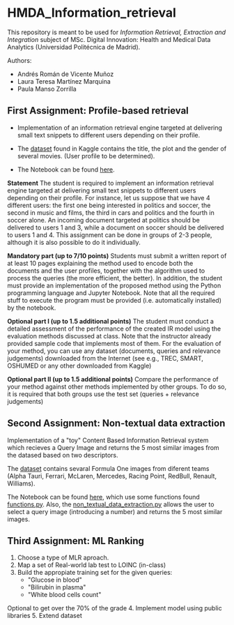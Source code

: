 # HMDA_Information_retrieval

This repository is meant to be used for _Information Retrieval, Extraction and Integration_ subject of MSc. Digital Innovation: Health and Medical Data Analytics (Universidad Politécnica de Madrid).

Authors: 
* Andrés Román de Vicente Muñoz
* Laura Teresa Martínez Marquina
* Paula Manso Zorrilla

## First Assignment: Profile-based retrieval

* Implementation of an information retrieval engine targeted at delivering small text snippets to different users depending on their profile. 

* The [dataset](data/Movies) found in Kaggle contains the title, the plot and the gender of several movies. (User profile to be determined).

* The Notebook can be found [here](Assignment1/profile_based_retrieval.ipynb).

__Statement__
The student is required to implement an information retrieval engine targeted at delivering small text snippets to different users depending on their profile. For instance, let us suppose that we have 4 different users: the first one being interested in politics and soccer, the second in music and films, the third in cars and politics and the fourth in soccer alone. An incoming document targeted at politics should be delivered to users 1 and 3, while a document on soccer should be delivered to users 1 and 4. This assignment can be done in groups of 2-3 people, although it is also possible to do it individually.

__Mandatory part (up to 7/10 points)__
Students must submit a written report of at least 10 pages explaining the method used to encode both the documents and the user profiles, together with the algorithm used to process the queries (the more efficient, the better). In addition, the student must provide an implementation of the proposed method using the Python programming language and Jupyter Notebook. Note that all the required stuff to execute the program must be provided (i.e. automatically installed) by the notebook.

__Optional part I (up to 1.5 additional points)__
The student must conduct a detailed assessment of the performance of the created IR model using the evaluation methods discussed at class. Note that the instructor already provided sample code that implements most of them. For the evaluation of your method, you can use any dataset (documents, queries and relevance judgements) downloaded from the Internet (see e.g., TREC, SMART, OSHUMED or any other downloaded from Kaggle)

__Optional part II (up to 1.5 additional points)__
Compare the performance of your method against other methods implemented by other groups. To do so, it is required that both groups use the test set (queries + relevance judgements)


## Second Assignment: Non-textual data extraction 
Implementation of a "toy" Content Based Information Retrieval system which recieves a Query Image and returns the 5 most similar images from the datased based on two descriptors.

The [dataset](data/Formula_one_cars) contains sevaral Formula One images from diferent teams (Alpha Tauri, Ferrari, McLaren, Mercedes, Racing Point, RedBull, Renault, Williams).

The Notebook can be found [here](Assignment2/non_textual_data_extraction.ipynb), which use some functions found [functions.py](Assignment2/functions.py). Also, the [non_textual_data_extraction.py](Assignment2/non_textual_data_extraction.py) allows the user to select a query image (introducing a number) and returns the 5 most similar images.


## Third Assignment: ML Ranking

1. Choose a type of MLR aproach.
2. Map a set of Real-world lab test to LOINC (in-class)
3. Build the appropiate training set for the given queries:
   - "Glucose in blood"
   - "Bilirubin in plasma"
   - "White blood cells count"

Optional to get over the 70% of the grade
4. Implement model using public libraries
5. Extend dataset